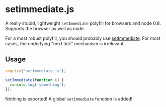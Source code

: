 # setimmediate.js

A really stupid, lightweight `setImmediate` polyfill for browsers and node 0.8.
Supports the browser as well as node.

For a most robust polyfill,
you should probably use [setImmediate](https://github.com/YuzuJS/setImmediate).
For most cases,
the underlying "next tick" mechanism is irrelevant.

## Usage

```js
require('setimmediate.js');

setImmediate(function () {
  console.log('something');
});
```

Nothing is exported! A global `setImmediate` function is added!

